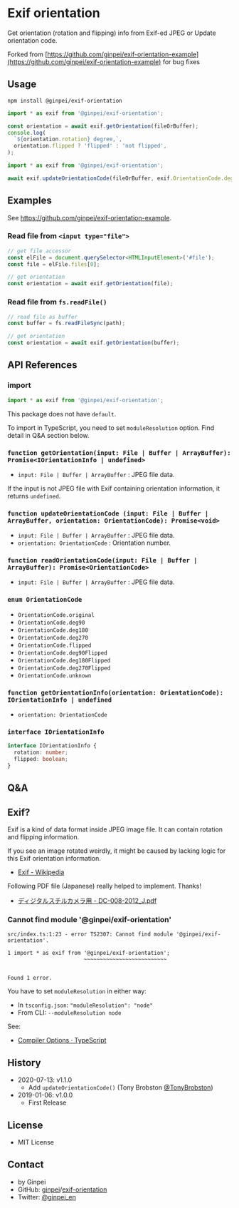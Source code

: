 # Exif orientation

Get orientation (rotation and flipping) info from Exif-ed JPEG or Update orientation code.

Forked from [https://github.com/ginpei/exif-orientation-example](https://github.com/ginpei/exif-orientation-example) for bug fixes

## Usage

```
npm install @ginpei/exif-orientation
```

```ts
import * as exif from '@ginpei/exif-orientation';

const orientation = await exif.getOrientation(fileOrBuffer);
console.log(
  `${orientation.rotation} degree,`,
  orientation.flipped ? 'flipped' : 'not flipped',
);
```

```ts
import * as exif from '@ginpei/exif-orientation';

await exif.updateOrientationCode(fileOrBuffer, exif.OrientationCode.deg90Flipped);
```

## Examples

See https://github.com/ginpei/exif-orientation-example.

### Read file from `<input type="file">`

```ts
// get file accessor
const elFile = document.querySelector<HTMLInputElement>('#file');
const file = elFile.files[0];

// get orientation
const orientation = await exif.getOrientation(file);
```

### Read file from `fs.readFile()`

```js
// read file as buffer
const buffer = fs.readFileSync(path);

// get orientation
const orientation = await exif.getOrientation(buffer);
```

## API References

### import

```ts
import * as exif from '@ginpei/exif-orientation';
```

This package does not have `default`.

To import in TypeScript, you need to set `moduleResolution` option. Find detail in Q&A section below.

### `function getOrientation(input: File | Buffer | ArrayBuffer): Promise<IOrientationInfo | undefined>`

- `input: File | Buffer | ArrayBuffer` : JPEG file data.

If the input is not JPEG file with Exif containing orientation information, it returns `undefined`.

### `function updateOrientationCode (input: File | Buffer | ArrayBuffer, orientation: OrientationCode): Promise<void>`

- `input: File | Buffer | ArrayBuffer` : JPEG file data.
- `orientation: OrientationCode` : Orientation number.

### `function readOrientationCode(input: File | Buffer | ArrayBuffer): Promise<OrientationCode>`

- `input: File | Buffer | ArrayBuffer` : JPEG file data.

### `enum OrientationCode`

- `OrientationCode.original`
- `OrientationCode.deg90`
- `OrientationCode.deg180`
- `OrientationCode.deg270`
- `OrientationCode.flipped`
- `OrientationCode.deg90Flipped`
- `OrientationCode.deg180Flipped`
- `OrientationCode.deg270Flipped`
- `OrientationCode.unknown`

### `function getOrientationInfo(orientation: OrientationCode): IOrientationInfo | undefined`

- `orientation: OrientationCode`

### `interface IOrientationInfo`

```ts
interface IOrientationInfo {
  rotation: number;
  flipped: boolean;
}
```

## Q&A

## Exif?

Exif is a kind of data format inside JPEG image file. It can contain rotation and flipping information.

If you see an image rotated weirdly, it might be caused by lacking logic for this Exif orientation information.

- [Exif - Wikipedia](https://en.wikipedia.org/wiki/Exif)

Following PDF file (Japanese) really helped to implement. Thanks!

- [ディジタルスチルカメラ用 - DC-008-2012_J.pdf](http://www.cipa.jp/std/documents/j/DC-008-2012_J.pdf)

### Cannot find module '@ginpei/exif-orientation'

```
src/index.ts:1:23 - error TS2307: Cannot find module '@ginpei/exif-orientation'.

1 import * as exif from '@ginpei/exif-orientation';
                        ~~~~~~~~~~~~~~~~~~~~~~~~~~


Found 1 error.
```

You have to set `moduleResolution` in either way:

- In `tsconfig.json`: `"moduleResolution": "node"`
- From CLI: `--moduleResolution node`

See:

- [Compiler Options · TypeScript](https://www.typescriptlang.org/docs/handbook/compiler-options.html)

## History

- 2020-07-13: v1.1.0
  - Add `updateOrientationCode()` (Tony Brobston [@TonyBrobston](https://github.com/TonyBrobston))
- 2019-01-06: v1.0.0
  - First Release

## License

- MIT License

## Contact

- by Ginpei
- GitHub: [ginpei](https://github.com/ginpei/)/[exif-orientation](https://github.com/ginpei/exif-orientation)
- Twitter: [@ginpei\_en](https://twitter.com/ginpei_en)
